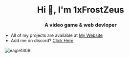 <h1 align="center">Hi 👋, I'm 1xFrostZeus</h1>
<h3 align="center">A video game & web devloper</h3>

- All of my projects are available at [My Website](https://dev.1xfrostzeus.repl.co) 
- Add me on discord? [Click Here](https://discord.com/users/660677147303739413)

<p>&nbsp;<img align="center" src="https://github-readme-stats.vercel.app/api?username=eagle1309&theme=dracula&show_icons=true&locale=en" alt="eagle1309" /></p>
